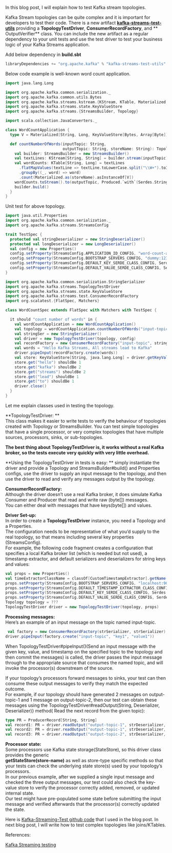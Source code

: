 In this blog post, I will explain how to test Kafka stream topologies.

Kafka Stream topologies can be quite complex and it is important for developers to test their code. There is a new
artifact <a href="https://mvnrepository.com/artifact/org.apache.kafka/kafka-streams-test-utils" target="_blank" rel="noopener"><strong>
kafka-streams-test-utils</strong></a> providing a **TopologyTestDriver**, **ConsumerRecordFactory**, and **
OutputVerifier** class. You can include the new artifact as a regular dependency to your unit tests and use the test
driver to test your business logic of your Kafka Streams application.

Add below dependency in **build.sbt**

```scala
libraryDependencies += "org.apache.kafka" % "kafka-streams-test-utils" % "1.1.0" % Test
```

Below code example is well-known word count application.

```scala
import java.lang.Long

import org.apache.kafka.common.serialization._
import org.apache.kafka.common.utils.Bytes
import org.apache.kafka.streams.kstream.{KStream, KTable, Materialized, Produced}
import org.apache.kafka.streams.state.KeyValueStore
import org.apache.kafka.streams.{StreamsBuilder, Topology}

import scala.collection.JavaConverters._

class WordCountApplication {
  type V = Materialized[String, Long, KeyValueStore[Bytes, Array[Byte]]]

  def countNumberOfWords(inputTopic: String,
                         outputTopic: String, storeName: String): Topology = {
    val builder: StreamsBuilder = new StreamsBuilder()
    val textLines: KStream[String, String] = builder.stream(inputTopic)
    val wordCounts: KTable[String, Long] = textLines
      .flatMapValues(textLine => textLine.toLowerCase.split("\\W+").toIterable.asJava)
      .groupBy((_, word) => word)
      .count(Materialized.as(storeName).asInstanceOf[V])
    wordCounts.toStream().to(outputTopic, Produced.`with`(Serdes.String(), Serdes.Long()))
    builder.build()
  }
}
```

Unit test for above topology.

```scala
import java.util.Properties
import org.apache.kafka.common.serialization._
import org.apache.kafka.streams.StreamsConfig

trait TestSpec {
  protected val stringDeserializer = new StringDeserializer()
  protected val longDeserializer = new LongDeserializer()
  val config = new Properties()
  config.setProperty(StreamsConfig.APPLICATION_ID_CONFIG, "word-count-application")
  config.setProperty(StreamsConfig.BOOTSTRAP_SERVERS_CONFIG, "dummy:1234")
  config.setProperty(StreamsConfig.DEFAULT_KEY_SERDE_CLASS_CONFIG, Serdes.String.getClass.getName)
  config.setProperty(StreamsConfig.DEFAULT_VALUE_SERDE_CLASS_CONFIG, Serdes.String().getClass.getName)
}
```

```scala
import org.apache.kafka.common.serialization.StringSerializer
import org.apache.kafka.streams.TopologyTestDriver
import org.apache.kafka.streams.state.KeyValueStore
import org.apache.kafka.streams.test.ConsumerRecordFactory
import org.scalatest.{FlatSpec, Matchers}

class WordCountSpec extends FlatSpec with Matchers with TestSpec {

  it should "count number of words" in {
    val wordCountApplication = new WordCountApplication()
    val topology = wordCountApplication.countNumberOfWords("input-topic", "output-topic", "counts-store")
    val stringSer = new StringSerializer()
    val driver = new TopologyTestDriver(topology, config)
    val recordFactory = new ConsumerRecordFactory("input-topic", stringSer, stringSer)
    val words = "Hello Kafka Streams, All streams lead to Kafka"
    driver.pipeInput(recordFactory.create(words))
    val store: KeyValueStore[String, java.lang.Long] = driver.getKeyValueStore("counts-store")
    store.get("hello") shouldBe 1
    store.get("kafka") shouldBe 2
    store.get("streams") shouldBe 2
    store.get("lead") shouldBe 1
    store.get("to") shouldBe 1
    driver.close()
  }
}
```

Let me explain classes used in testing the topology.

**TopologyTestDriver: **  
This class makes it easier to write tests to verify the behaviour of topologies created with Topology or StreamsBuilder.
You can test simple topologies that have a single processor, or very complex topologies that have multiple sources,
processors, sinks, or sub-topologies.

**The best thing about TopologyTestDriver is, it works without a real Kafka broker, so the tests execute very quickly
with very little overhead.**

**Using the TopologyTestDriver in tests is easy: ** simply instantiate the driver and provide a Topology and
StreamsBuilder#build() and Properties configs, use the driver to supply an input message to the topology, and then use
the driver to read and verify any messages output by the topology.

**ConsumerRecordFactory:**  
Although the driver doesn&#8217;t use a real Kafka broker, it does simulate Kafka Consumer and Producer that read and
write raw (byte[]) messages.  
You can either deal with messages that have keys(byte[]) and values.

**Driver Set-up:**  
In order to create a **TopologyTestDriver** instance, you need a Topology and a Properties.  
The configuration needs to be representative of what you&#8217;d supply to the real topology, so that means including
several key properties (StreamsConfig).  
For example, the following code fragment creates a configuration that specifies a local Kafka broker list (which is
needed but not used), a timestamp extractor, and default serializers and deserializers for string keys and values:

```scala
val props = new Properties()
val timeExtractorClassName = classOf[CustomTimestampExtractor].getName()
props.setProperty(StreamsConfig.BOOTSTRAP_SERVERS_CONFIG, "localhost:9091")
props.setProperty(StreamsConfig.DEFAULT_TIMESTAMP_EXTRACTOR_CLASS_CONFIG, timeExtractorClassName)
props.setProperty(StreamsConfig.DEFAULT_KEY_SERDE_CLASS_CONFIG, Serdes.String().getClass().getName())
props.setProperty(StreamsConfig.DEFAULT_VALUE_SERDE_CLASS_CONFIG, Serdes.String().getClass().getName())
Topology topology = ???
TopologyTestDriver driver = new TopologyTestDriver(topology, props)
```

**Processing messages:**  
Here&#8217;s an example of an input message on the topic named input-topic.

```scala
 val factory = new ConsumerRecordFactory(strSerializer, strSerializer)
driver.pipeInput(factory.create("input-topic", "key1", "value1"))
``` 

When TopologyTestDriver#pipeInput()(Send an input message with the given key, value, and timestamp on the specified
topic to the topology and then commit the messages) is called, the driver passes the input message through to the
appropriate source that consumes the named topic, and will invoke the processor(s) downstream of the source.

If your topology&#8217;s processors forward messages to sinks, your test can then consume these output messages to
verify they match the expected outcome.  
For example, if our topology should have generated 2 messages on output-topic-1 and 1 message on output-topic-2, then
our test can obtain these messages using the TopologyTestDriver#readOutput(String, Deserializer, Deserializer)} method(
Read the next record from the given topic):

```scala
type PR = ProducerRecord[String, String]
val record1: PR = driver.readOutput("output-topic-1", strDeserializer, strDeserializer)
val record2: PR = driver.readOutput("output-topic-1", strDeserializer, strDeserializer)
val record3: PR = driver.readOutput("output-topic-2", strDeserializer, strDeserializer)
```

**Processor state:**  
Some processors use Kafka state storage(StateStore), so this driver class provides the generic  
**getStateStore(store-name)** as well as store-type specific methods so that your tests can check the underlying state
store(s) used by your topology&#8217;s processors.  
In our previous example, after we supplied a single input message and checked the three output messages, our test could
also check the key-value store to verify the processor correctly added, removed, or updated internal state.  
Our test might have pre-populated some state before submitting the input message and verified afterwards that the
processor(s) correctly updated the state.

Here is <a href="https://github.com/abdheshkumar/kafka-stream-testing" target="_blank" rel="noopener">
Kafka-Streaming-Test github code</a> that I used in the blog post. In next blog post, I will write how to test complex
topologies like joins/KTables.

References:

<a href="https://kafka.apache.org/11/documentation/streams/developer-guide/testing.html" target="_blank" rel="noopener">
Kafka Streaming testing</a>